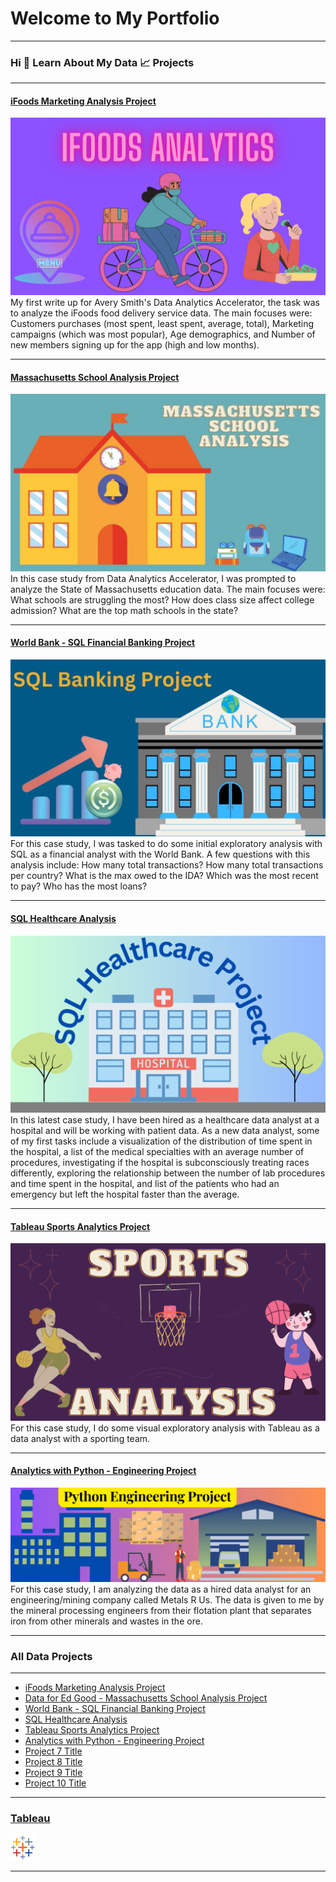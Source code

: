 # Welcome to My Portfolio

---

### Hi 👋 Learn About My Data 📈 Projects

---
#### [iFoods Marketing Analysis Project](https://www.linkedin.com/pulse/ifoods-marketing-analysis-juanita-p/)
[<img src="/images/iFoods Analytics.png?raw=true"/>](https://www.linkedin.com/pulse/ifoods-marketing-analysis-juanita-p/)
My first write up for Avery Smith's Data Analytics Accelerator, the task was to analyze the iFoods food delivery service data. The main focuses were:
 Customers purchases (most spent, least spent, average, total), 
 Marketing campaigns (which was most popular),
 Age demographics,
 and Number of new members signing up for the app (high and low months).
 
---
#### [Massachusetts School Analysis Project](https://www.linkedin.com/pulse/data-ed-good-massachusetts-school-analysis-juanita-p/)
[<img src="images/Education Project M3.jpg?raw=true"/>](https://www.linkedin.com/pulse/data-ed-good-massachusetts-school-analysis-juanita-p/)
In this case study from Data Analytics Accelerator, I was prompted to analyze the State of Massachusetts education data. The main focuses were:
What schools are struggling the most?
How does class size affect college admission?
What are the top math schools in the state? 

---
#### [World Bank - SQL Financial Banking Project](/bank.md)
<img src="images/SQL Banking Project(1).jpg?raw=true"/>
For this case study, I was tasked to do some initial exploratory analysis with SQL as a financial analyst with the World Bank.
A few questions with this analysis include: How many total transactions? How many total transactions per country? What is the max owed to the IDA? 
Which was the most recent to pay? Who has the most loans?


---
#### [SQL Healthcare Analysis](https://www.linkedin.com/pulse/sql-healthcare-analysis-juanita-p)
[<img src="images/SQL Healthcare Analytics Project.png?raw=true"/>](https://www.linkedin.com/pulse/sql-healthcare-analysis-juanita-p)
In this latest case study, I have been hired as a healthcare data analyst at a hospital and will be working with patient data. As a new data analyst, some of my first tasks include a visualization of the distribution of time spent in the hospital, a list of the medical specialties with an average number of procedures, investigating if the hospital is subconsciously treating races differently, exploring the relationship between the number of lab procedures and time spent in the hospital, and list of the patients who had an emergency but left the hospital faster than the average.


---
#### [Tableau Sports Analytics Project](/sports.md)
<img src="images/Sports Analysis Project.png?raw=true"/>
For this case study, I do some visual exploratory analysis with Tableau as a data analyst with a sporting team.


---
#### [Analytics with Python - Engineering Project](https://www.linkedin.com/pulse/analytics-python-engineering-project-juanita-p/)
[<img src="images/Python_Eng_prj.png?raw=true"/>](https://www.linkedin.com/pulse/analytics-python-engineering-project-juanita-p/)
For this case study, I am analyzing the data as a hired data analyst for an engineering/mining company called Metals R Us. The data is given to me by the mineral processing engineers from their flotation plant that separates iron from other minerals and wastes in the ore.


---
### All Data Projects

---
- [iFoods Marketing Analysis Project](https://www.linkedin.com/pulse/ifoods-marketing-analysis-juanita-p/)
- [Data for Ed Good - Massachusetts School Analysis Project](https://www.linkedin.com/pulse/data-ed-good-massachusetts-school-analysis-juanita-p/)
- [World Bank - SQL Financial Banking Project](/bank.md)
- [SQL Healthcare Analysis](https://www.linkedin.com/pulse/sql-healthcare-analysis-juanita-p)
- [Tableau Sports Analytics Project](/sports.md)
- [Analytics with Python - Engineering Project](https://www.linkedin.com/pulse/analytics-python-engineering-project-juanita-p/)
- [Project 7 Title](http://example.com/)
- [Project 8 Title](http://example.com/)
- [Project 9 Title](http://example.com/)
- [Project 10 Title](http://example.com/)



---
### [Tableau](https://public.tableau.com/app/profile/jj1485) 
[<img src="/images/tableau_icon.png?raw=true"/>](https://public.tableau.com/app/profile/jj1485)

---

